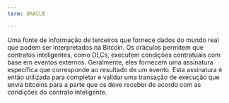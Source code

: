 ```yaml
---
term: ORACLE

---
```

Uma fonte de informação de terceiros que fornece dados do mundo real que podem ser interpretados na Bitcoin. Os oráculos permitem que contratos inteligentes, como DLCs, executem condições contratuais com base em eventos externos. Geralmente, eles fornecem uma assinatura específica que corresponde ao resultado de um evento. Esta assinatura é então utilizada para completar e validar uma transação de execução que envia bitcoins para a parte que os deve receber de acordo com as condições do contrato inteligente.